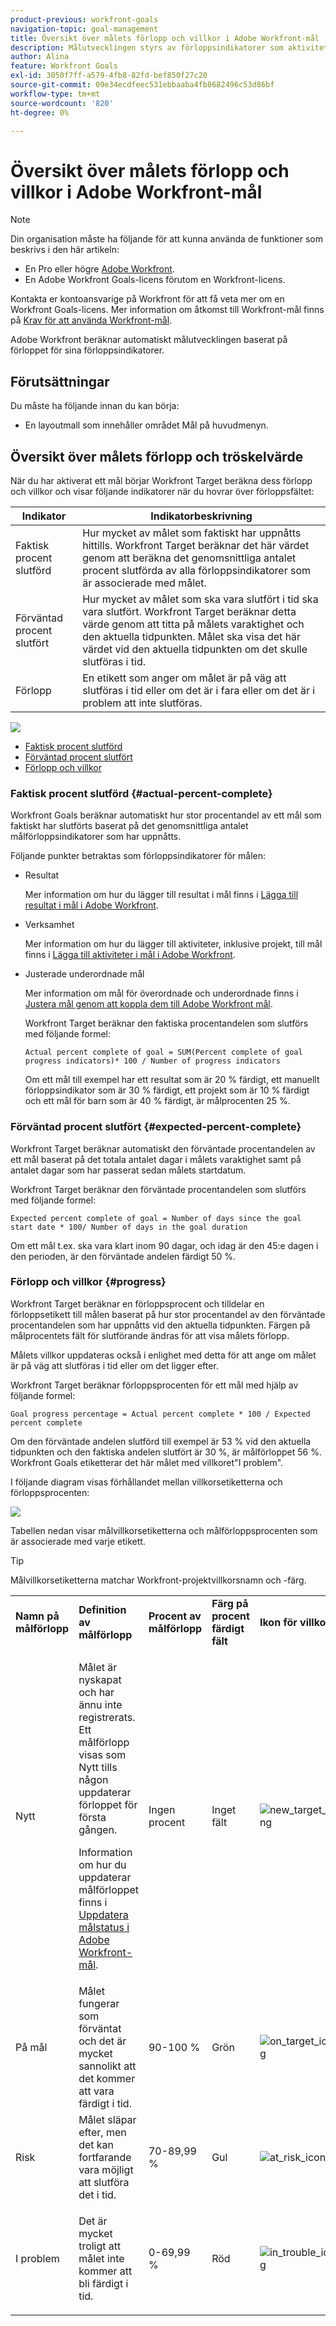```yaml
---
product-previous: workfront-goals
navigation-topic: goal-management
title: Översikt över målets förlopp och villkor i Adobe Workfront-mål
description: Målutvecklingen styrs av förloppsindikatorer som aktiviteter, resultat eller barnmål. Målvillkoret avgörs av målets förlopp vid den aktuella tidpunkten.
author: Alina
feature: Workfront Goals
exl-id: 3050f7ff-a579-4fb8-82fd-bef850f27c20
source-git-commit: 09e34ecdfeec531ebbaaba4fb8682496c53d86bf
workflow-type: tm+mt
source-wordcount: '820'
ht-degree: 0%

---
```


# Översikt över målets förlopp och villkor i Adobe Workfront-mål

<!--drafted for P&P release: the note at the top will need to be replaced with this:

Your organization must have the following to use the functionality described in this article:

* For the legacy plan and license structure: 

  * A Pro or higher [Adobe Workfront plan](https://www.workfront.com/plans). 
  * An Adobe Workfront Goals license in addition to a Workfront license.

* For the current plan and license structure:

  * An Ultimate plan 
    
    Or
    
    An additional license for Adobe Workfront Goals for the Prime or Select Adobe Workfront plans. <is there a link we can add here for the plans and what they contain?!>

Contact your Workfront account manager to learn about a Workfront Goals license.

For additional information about access to Workfront Goals, see [Requirements to use Workfront Goals](../../workfront-goals/goal-management/access-needed-for-wf-goals.md).
-->

>[!NOTE]
>
>Din organisation måste ha följande för att kunna använda de funktioner som beskrivs i den här artikeln:
>
>* En Pro eller högre [Adobe Workfront](https://www.workfront.com/plans).
>* En Adobe Workfront Goals-licens förutom en Workfront-licens.
>
>Kontakta er kontoansvarige på Workfront för att få veta mer om en Workfront Goals-licens.
>Mer information om åtkomst till Workfront-mål finns på [Krav för att använda Workfront-mål](../../workfront-goals/goal-management/access-needed-for-wf-goals.md).

Adobe Workfront beräknar automatiskt målutvecklingen baserat på förloppet för sina förloppsindikatorer.

## Förutsättningar

Du måste ha följande innan du kan börja:

* En layoutmall som innehåller området Mål på huvudmenyn.

## Översikt över målets förlopp och tröskelvärde

När du har aktiverat ett mål börjar Workfront Target beräkna dess förlopp och villkor och visar följande indikatorer när du hovrar över förloppsfältet:

| Indikator | Indikatorbeskrivning |
|---|---|
| Faktisk procent slutförd | Hur mycket av målet som faktiskt har uppnåtts hittills. Workfront Target beräknar det här värdet genom att beräkna det genomsnittliga antalet procent slutförda av alla förloppsindikatorer som är associerade med målet. |
| Förväntad procent slutfört | Hur mycket av målet som ska vara slutfört i tid ska vara slutfört. Workfront Target beräknar detta värde genom att titta på målets varaktighet och den aktuella tidpunkten. Målet ska visa det här värdet vid den aktuella tidpunkten om det skulle slutföras i tid. |
| Förlopp | En etikett som anger om målet är på väg att slutföras i tid eller om det är i fara eller om det är i problem att inte slutföras. |

![](assets/in-trouble-goal-progress-expanded.png)

<!--drafted for the redesign: replace the screen shot above with the redesigned one which is white, not black-->

* [Faktisk procent slutförd](#actual-percent-complete)
* [Förväntad procent slutfört](#expected-percent-complete)
* [Förlopp och villkor](#progress)

### Faktisk procent slutförd {#actual-percent-complete}

Workfront Goals beräknar automatiskt hur stor procentandel av ett mål som faktiskt har slutförts baserat på det genomsnittliga antalet målförloppsindikatorer som har uppnåtts.

Följande punkter betraktas som förloppsindikatorer för målen:

* Resultat

  Mer information om hur du lägger till resultat i mål finns i [Lägga till resultat i mål i Adobe Workfront](../../workfront-goals/results-and-activities/add-results-to-goals.md).

* Verksamhet

  Mer information om hur du lägger till aktiviteter, inklusive projekt, till mål finns i [Lägga till aktiviteter i mål i Adobe Workfront](../../workfront-goals/results-and-activities/add-activities-to-goals.md).

* Justerade underordnade mål

  Mer information om mål för överordnade och underordnade finns i [Justera mål genom att koppla dem till Adobe Workfront mål](../../workfront-goals/goal-alignment/align-goals-by-connecting-them.md).

  Workfront Target beräknar den faktiska procentandelen som slutförs med följande formel:

  ```
  Actual percent complete of goal = SUM(Percent complete of goal progress indicators)* 100 / Number of progress indicators
  ```

  Om ett mål till exempel har ett resultat som är 20 % färdigt, ett manuellt förloppsindikator som är 30 % färdigt, ett projekt som är 10 % färdigt och ett mål för barn som är 40 % färdigt, är målprocenten 25 %.

### Förväntad procent slutfört {#expected-percent-complete}

Workfront Target beräknar automatiskt den förväntade procentandelen av ett mål baserat på det totala antalet dagar i målets varaktighet samt på antalet dagar som har passerat sedan målets startdatum.

Workfront Target beräknar den förväntade procentandelen som slutförs med följande formel:

```
Expected percent complete of goal = Number of days since the goal start date * 100/ Number of days in the goal duration
```

Om ett mål t.ex. ska vara klart inom 90 dagar, och idag är den 45:e dagen i den perioden, är den förväntade andelen färdigt 50 %.

### Förlopp och villkor {#progress}

Workfront Target beräknar en förloppsprocent och tilldelar en förloppsetikett till målen baserat på hur stor procentandel av den förväntade procentandelen som har uppnåtts vid den aktuella tidpunkten. Färgen på målprocentets fält för slutförande ändras för att visa målets förlopp.

Målets villkor uppdateras också i enlighet med detta för att ange om målet är på väg att slutföras i tid eller om det ligger efter.

Workfront Target beräknar förloppsprocenten för ett mål med hjälp av följande formel:

```
Goal progress percentage = Actual percent complete * 100 / Expected percent complete
```

Om den förväntade andelen slutförd till exempel är 53 % vid den aktuella tidpunkten och den faktiska andelen slutfört är 30 %, är målförloppet 56 %. Workfront Goals etiketterar det här målet med villkoret&quot;I problem&quot;.

I följande diagram visas förhållandet mellan villkorsetiketterna och förloppsprocenten:

![](assets/progress-status-labels-charted-after-match-with-project-condition-350x147.png)

Tabellen nedan visar målvillkorsetiketterna och målförloppsprocenten som är associerade med varje etikett.

>[!TIP]
>
>Målvillkorsetiketterna matchar Workfront-projektvillkorsnamn och -färg.

<table style="table-layout:auto"> 
 <col> 
 <col> 
 <col> 
 <col> 
 <tbody> 
  <tr> 
   <td><b>Namn på målförlopp</b></td> 
   <td><b>Definition av målförlopp</b></td> 
   <td><b>Procent av målförlopp</b></td> 
   <td><b>Färg på procent färdigt fält</b></td> 
   <td><b>Ikon för villkorsindikator</b></td> 
  </tr> 
  <tr> 
   <td>Nytt</td> 
   <td> <p>Målet är nyskapat och har ännu inte registrerats. Ett målförlopp visas som Nytt tills någon uppdaterar förloppet för första gången. </p> <p>Information om hur du uppdaterar målförloppet finns i <a href="../../workfront-goals/goal-review-and-workfront-goals-sections/check-in-goals.md" class="MCXref xref">Uppdatera målstatus i Adobe Workfront-mål</a>.</p> </td> 
   <td>Ingen procent</td> 
   <td>Inget fält</td> 
   <td><img src="assets/new-goal-icon-condition.png" alt="new_target_icon_condition.png"></td>
  </tr> 
  <tr> 
   <td> <p><span>På mål</span> </p> </td> 
   <td>Målet fungerar som förväntat och det är mycket sannolikt att det kommer att vara färdigt i tid. </td> 
   <td>90-100 %</td> 
   <td>Grön</td> 
    <td><img src="assets/on-target-icon-condition.png" alt="on_target_icon_condition.png"></td>
  </tr> 
  <tr> 
   <td> <p><span>Risk</span> </p> </td> 
   <td>Målet släpar efter, men det kan fortfarande vara möjligt att slutföra det i tid. </td> 
   <td>70-89,99 %</td> 
   <td>Gul</td>
   <td><img src="assets/at-risk-icon-condition.png" alt="at_risk_icon_condition.png"></td> 
  </tr> 
  <tr> 
   <td> <p><span>I problem</span> </p> </td> 
   <td> <p>Det är mycket troligt att målet inte kommer att bli färdigt i tid. </p> </td> 
   <td>0-69,99 %</td> 
   <td>Röd</td> 
   <td><img src="assets/in-trouble-icon-condition.png" alt="in_trouble_icon_condition.png"></td> 
  </tr> 
 </tbody> 
</table>